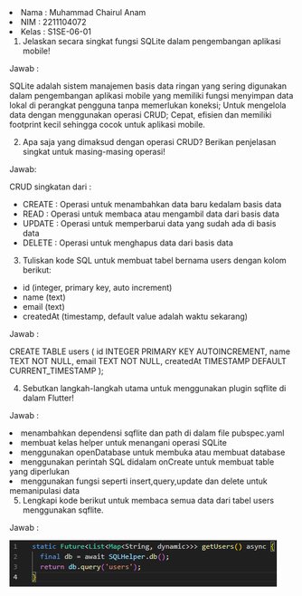 <li> Nama  : Muhammad Chairul Anam
<li> NIM   : 2211104072
<li> Kelas : S1SE-06-01

1. Jelaskan secara singkat fungsi SQLite dalam pengembangan aplikasi mobile!
   
Jawab :

SQLite adalah sistem manajemen basis data ringan yang sering digunakan dalam pengembangan aplikasi mobile yang memiliki fungsi menyimpan data lokal di perangkat pengguna tanpa memerlukan koneksi; Untuk mengelola data dengan menggunakan operasi CRUD; Cepat, efisien dan memiliki footprint kecil sehingga cocok untuk aplikasi mobile.

2. Apa saja yang dimaksud dengan operasi CRUD? Berikan penjelasan singkat untuk masing-masing operasi!
   
Jawab:

CRUD singkatan dari :

- CREATE : Operasi untuk menambahkan data baru kedalam basis data
- READ : Operasi untuk membaca atau mengambil data dari basis data
- UPDATE : Operasi untuk memperbarui data yang sudah ada di basis data
- DELETE : Operasi untuk menghapus data dari basis data

3. Tuliskan kode SQL untuk membuat tabel bernama users dengan kolom berikut:
- id (integer, primary key, auto increment)
- name (text)
- email (text)
- createdAt (timestamp, default value adalah waktu sekarang)

Jawab :

CREATE TABLE users (
    id INTEGER PRIMARY KEY AUTOINCREMENT,
    name TEXT NOT NULL,
    email TEXT NOT NULL,
    createdAt TIMESTAMP DEFAULT CURRENT_TIMESTAMP
);

4. Sebutkan langkah-langkah utama untuk menggunakan plugin sqflite di dalam Flutter!

Jawab :

<li> menambahkan dependensi sqflite dan path di dalam file pubspec.yaml
<li> membuat kelas helper untuk menangani operasi SQLite
<li> menggunakan openDatabase untuk membuka atau membuat database
<li> menggunakan perintah SQL didalam onCreate untuk membuat table yang diperlukan
<li> menggunakan fungsi seperti insert,query,update dan delete untuk memanipulasi data

5. Lengkapi kode berikut untuk membaca semua data dari tabel users menggunakan sqflite.

Jawab :

![image alt](https://github.com/chairulanam1605/Praktikum_PPB/blob/main/TP10_Soal5.png)
